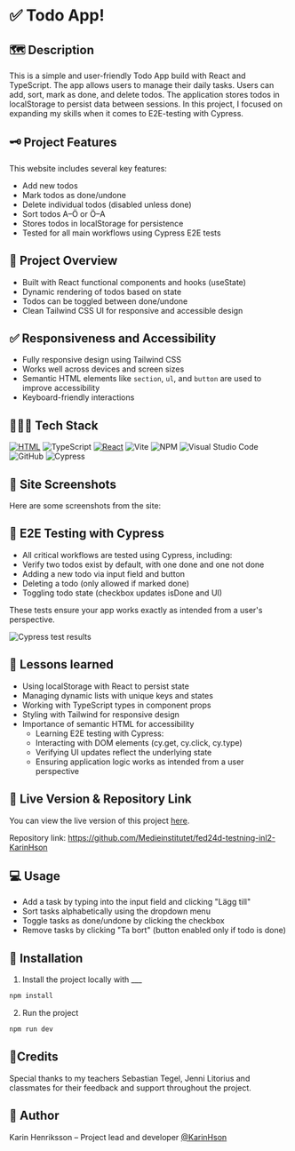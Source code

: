 # ✅ Todo App! 

## 🗺️ Description
This is a simple and user-friendly Todo App build with React and TypeScript. The app allows users to manage their daily tasks. Users can add, sort, mark as done, and delete todos. The application stores todos in localStorage to persist data between sessions.
In this project, I focused on expanding my skills when it comes to E2E-testing with Cypress.

## 🗝️ Project Features
This website includes several key features:

- Add new todos  
- Mark todos as done/undone  
- Delete individual todos (disabled unless done)
- Sort todos A–Ö or Ö–A  
- Stores todos in localStorage for persistence
- Tested for all main workflows using Cypress E2E tests

## 🔭 Project Overview

- Built with React functional components and hooks (useState)
- Dynamic rendering of todos based on state
- Todos can be toggled between done/undone
- Clean Tailwind CSS UI for responsive and accessible design

## ✅ Responsiveness and Accessibility

- Fully responsive design using Tailwind CSS  
- Works well across devices and screen sizes  
- Semantic HTML elements like `section`, `ul`, and `button` are used to improve accessibility  
- Keyboard-friendly interactions


## 👩🏻‍💻 Tech Stack

[![HTML](https://img.shields.io/badge/HTML-%23E34F26.svg?logo=html5&logoColor=white)](#)
![TypeScript](https://img.shields.io/badge/typescript-%23007ACC.svg?style=for-the-badge&logo=typescript&logoColor=white)
[![React](https://img.shields.io/badge/React-20232A?style=for-the-badge&logo=react&logoColor=61DAFB)](#)
![Vite](https://img.shields.io/badge/vite-%23646CFF.svg?style=for-the-badge&logo=vite&logoColor=white)
![NPM](https://img.shields.io/badge/NPM-%23CB3837.svg?style=for-the-badge&logo=npm&logoColor=white)
![Visual Studio Code](https://img.shields.io/badge/Visual%20Studio%20Code-0078d7.svg?style=for-the-badge&logo=visual-studio-code&logoColor=white)
![GitHub](https://img.shields.io/badge/github-%23121011.svg?style=for-the-badge&logo=github&logoColor=white)
![Cypress](https://img.shields.io/badge/Cypress-17202C?style=for-the-badge&logo=cypress&logoColor=white)


## 📸 Site Screenshots

Here are some screenshots from the site:



## 🧪 E2E Testing with Cypress

- All critical workflows are tested using Cypress, including:
- Verify two todos exist by default, with one done and one not done
- Adding a new todo via input field and button
- Deleting a todo (only allowed if marked done)
- Toggling todo state (checkbox updates isDone and UI)

These tests ensure your app works exactly as intended from a user's perspective.

![Cypress test results](https://github.com/user-attachments/assets/0d6b6be5-ee1b-4ed0-b855-3c6256c2e863)


## 🍎 Lessons learned

- Using localStorage with React to persist state  
- Managing dynamic lists with unique keys and states  
- Working with TypeScript types in component props  
- Styling with Tailwind for responsive design  
- Importance of semantic HTML for accessibility
  - Learning E2E testing with Cypress:
  - Interacting with DOM elements (cy.get, cy.click, cy.type)
  - Verifying UI updates reflect the underlying state
  - Ensuring application logic works as intended from a user perspective

## 🔗 Live Version & Repository Link

You can view the live version of this project [here]().

Repository link: https://github.com/Medieinstitutet/fed24d-testning-inl2-KarinHson

## 💻 Usage

- Add a task by typing into the input field and clicking "Lägg till"  
- Sort tasks alphabetically using the dropdown menu  
- Toggle tasks as done/undone by clicking the checkbox  
- Remove tasks by clicking "Ta bort" (button enabled only if todo is done)

## 🚀 Installation

1. Install the project locally with ___

```bash
npm install
```

2. Run the project

```bash
npm run dev
```


## 🤝Credits

Special thanks to my teachers Sebastian Tegel, Jenni Litorius and classmates for their feedback and support throughout the project.

## 📝 Author

Karin Henriksson – Project lead and developer
[@KarinHson](https://github.com/KarinHson)



